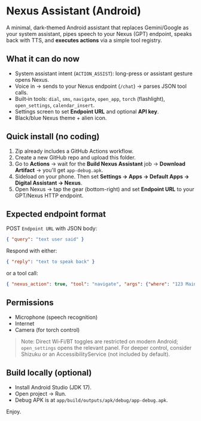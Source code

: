 # Nexus Assistant (Android)

A minimal, dark-themed Android assistant that replaces Gemini/Google as your system assistant,
pipes speech to your Nexus (GPT) endpoint, speaks back with TTS, and **executes actions** via a simple tool registry.

## What it can do now
- System assistant intent (`ACTION_ASSIST`): long-press or assistant gesture opens Nexus.
- Voice in → sends to your Nexus endpoint (`/chat`) → parses JSON tool calls.
- Built‑in tools: `dial`, `sms`, `navigate`, `open_app`, `torch` (flashlight), `open_settings`, `calendar_insert`.
- Settings screen to set **Endpoint URL** and optional **API key**.
- Black/blue Nexus theme + alien icon.

## Quick install (no coding)
1. Zip already includes a GitHub Actions workflow.
2. Create a new GitHub repo and upload this folder.
3. Go to **Actions** → wait for the **Build Nexus Assistant** job → **Download Artifact** → you'll get `app-debug.apk`.
4. Sideload on your phone. Then set **Settings → Apps → Default Apps → Digital Assistant → Nexus**.
5. Open Nexus → tap the gear (bottom-right) and set **Endpoint URL** to your GPT/Nexus HTTP endpoint.

## Expected endpoint format
POST `Endpoint URL` with JSON body:
```json
{ "query": "text user said" }
```
Respond with either:
```json
{ "reply": "text to speak back" }
```
or a tool call:
```json
{ "nexus_action": true, "tool": "navigate", "args": {"where": "123 Main St"}, "say": "Starting navigation."}
```

## Permissions
- Microphone (speech recognition)
- Internet
- Camera (for torch control)

> Note: Direct Wi‑Fi/BT toggles are restricted on modern Android; `open_settings` opens the relevant panel.
> For deeper control, consider Shizuku or an AccessibilityService (not included by default).

## Build locally (optional)
- Install Android Studio (JDK 17).
- Open project → Run.
- Debug APK is at `app/build/outputs/apk/debug/app-debug.apk`.

Enjoy.
